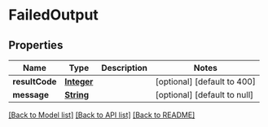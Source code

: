 # FailedOutput
## Properties

Name | Type | Description | Notes
------------ | ------------- | ------------- | -------------
**resultCode** | [**Integer**](integer.md) |  | [optional] [default to 400]
**message** | [**String**](string.md) |  | [optional] [default to null]

[[Back to Model list]](../README.md#documentation-for-models) [[Back to API list]](../README.md#documentation-for-api-endpoints) [[Back to README]](../README.md)

